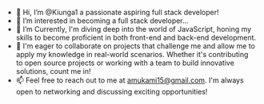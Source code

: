 - 👋 Hi, I’m @Kiunga1 a passionate aspiring full stack developer!
- 👀 I’m interested in becoming a full stack developer...
- 🌱 I’m Currently, I'm diving deep into the world of JavaScript, honing my skills to become proficient in both front-end and back-end development.
- 💼 I'm eager to collaborate on projects that challenge me and allow me to apply my knowledge in real-world scenarios. Whether it's contributing to open source projects or   working with a team to build innovative solutions, count me in!
- 📫 Feel free to reach out to me at amukami15@gmail.com. I'm always open to networking and discussing exciting opportunities!

<!---
Kiunga1/Kiunga1 is a ✨ special ✨ repository because its `README.md` (this file) appears on your GitHub profile.
You can click the Preview link to take a look at your changes.
--->
